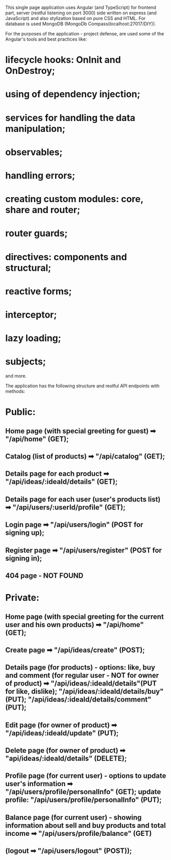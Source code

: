 This single page application uses Angular (and TypeScript) for frontend part, server (restful listening on port 3000) side written on express (and JavaScript) and also stylization based on pure CSS and HTML. For database is used MongoDB (MongoDb Compass(localhost:27017/DIY)).

For the purposes of the application - project defense, are used some of the Angular's tools and best practices like:

# lifecycle hooks: OnInit and OnDestroy;
# using of dependency injection;
# services for handling the data manipulation;
# observables;
# handling errors;
# creating custom modules: core, share and router;
# router guards;
# directives: components and structural;
# reactive forms;
# interceptor;
# lazy loading;
# subjects;
and more.

The application has the following structure and restful API endpoints with methods:

# Public:
## Home page (with special greeting for guest) ➡ "/api/home" (GET);
## Catalog (list of products) ➡ "/api/catalog" (GET); 
## Details page for each product ➡ "/api/ideas/:ideaId/details" (GET);
## Details page for each user (user's products list) ➡ "/api/users/:userId/profile" (GET);
## Login page ➡ "/api/users/login" (POST for signing up);
## Register page ➡ "/api/users/register" (POST for signing in);
## 404 page - NOT FOUND

# Private:
## Home page (with special greeting for the current user and his own products) ➡ "/api/home" (GET);
## Create page ➡ "/api/ideas/create" (POST);
## Details page (for products) - options: like, buy and comment (for regular user - NOT for owner of product) ➡ "/api/ideas/:ideaId/details"(PUT for like, dislike); "/api/ideas/:ideaId/details/buy"(PUT); "/api/ideas/:ideaId/details/comment"(PUT);
## Edit page (for owner of product) ➡ "/api/ideas/:ideaId/update" (PUT);
## Delete page (for owner of product) ➡ "api/ideas/:ideaId/details" (DELETE);
## Profile page (for current user) - options to update user's information ➡ "/api/users/profile/personalInfo" (GET); update profile: "/api/users/profile/personalInfo" (PUT);
## Balance page (for current user) - showing information about sell and buy products and total income ➡ "/api/users/profile/balance" (GET)
## (logout ➡ "/api/users/logout" (POST));






